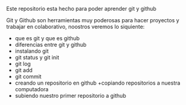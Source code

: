 
Este repositorio esta hecho para poder aprender git y github

Git y Github son herramientas muy poderosas para hacer proyectos y trabajar en colaborativo, noostros veremos lo siquiente:
+ que es git y que es github
+ diferencias entre git y github
+ instalando git
+ git status y git init
+ git log
+ git add
+ git commit 
+ creando un repositorio en github
+copiando repositorios a nuestra computadora
+ subiendo nuestro primer repositorio a github
